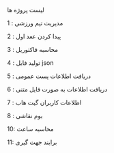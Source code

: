 لیست پروژه ها

1 : مدیریت تیم ورزشی

2 : پیدا کردن ععد اول

3 : محاسبه فاکتوریل

4 : تولید فایل json

5 : دریافت اطلاعات پست عمومی

6 : دریافت اطلاعات به صورت فایل متنی

7 : اطلاعات کاربران گیت هاب

8 : بوم نقاشی

10: محاسبه ساعت

11: برایند جهت گیری
